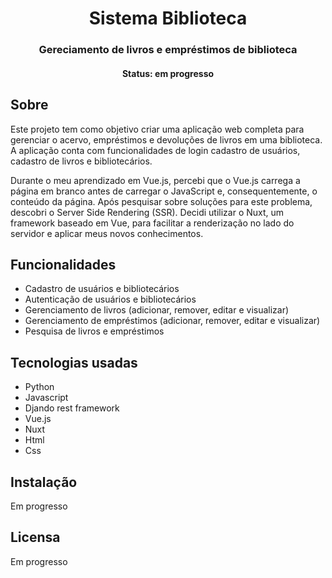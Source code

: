 <h1 align="center">Sistema Biblioteca</h1>

<h3 align="center">Gereciamento de livros e empréstimos de biblioteca</h3>

<h4 align="center">Status: em progresso</h4>

## Sobre

Este projeto tem como objetivo criar uma aplicação web completa para gerenciar o acervo, empréstimos e devoluções de livros em uma biblioteca. A aplicação conta com funcionalidades de login cadastro de usuários, cadastro de livros e bibliotecários.

Durante o meu aprendizado em Vue.js, percebi que o Vue.js carrega a página em branco antes de carregar o JavaScript e, consequentemente, o conteúdo da página. Após pesquisar sobre soluções para este problema, descobri o Server Side Rendering (SSR). Decidi utilizar o Nuxt, um framework baseado em Vue, para facilitar a renderização no lado do servidor e aplicar meus novos conhecimentos.

## Funcionalidades

- Cadastro de usuários e bibliotecários
- Autenticação de usuários e bibliotecários
- Gerenciamento de livros (adicionar, remover, editar e visualizar)
- Gerenciamento de empréstimos (adicionar, remover, editar e visualizar)
- Pesquisa de livros e empréstimos

## Tecnologias usadas

- Python
- Javascript
- Djando rest framework
- Vue.js
- Nuxt
- Html 
- Css

## Instalação

Em progresso

## Licensa

Em progresso
